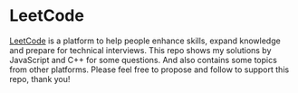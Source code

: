 # LeetCode

[LeetCode](https://leetcode.com/) is a platform to help people enhance skills, expand knowledge and prepare for technical interviews. This repo shows my solutions by JavaScript and C++ for some questions. And also contains some topics from other platforms. Please feel free to propose and follow to support this repo, thank you!